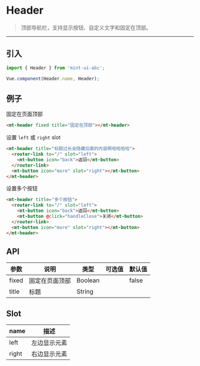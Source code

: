 # Header

> 顶部导航栏，支持显示按钮、自定义文字和固定在顶部。

-------------

## 引入

```javascript
import { Header } from 'mint-ui-abc';

Vue.component(Header.name, Header);
```

## 例子

固定在页面顶部

```html
<mt-header fixed title="固定在顶部"></mt-header>
```

设置 `left` 或 `right` slot

```html
<mt-header title="标题过长会隐藏后面的内容啊哈哈哈哈">
  <router-link to="/" slot="left">
    <mt-button icon="back">返回</mt-button>
  </router-link>
  <mt-button icon="more" slot="right"></mt-button>
</mt-header>
```

设置多个按钮

```html
<mt-header title="多个按钮">
  <router-link to="/" slot="left">
    <mt-button icon="back">返回</mt-button>
    <mt-button @click="handleClose">关闭</mt-button>
  </router-link>
  <mt-button icon="more" slot="right"></mt-button>
</mt-header>
```

## API
| 参数 | 说明 | 类型 | 可选值 | 默认值 |
|------|-------|---------|-------|--------|
| fixed | 固定在页面顶部 | Boolean | | false |
| title | 标题 | String | |  |

## Slot
| name | 描述 |
|------|--------|
| left | 左边显示元素 |
| right | 右边显示元素 |
